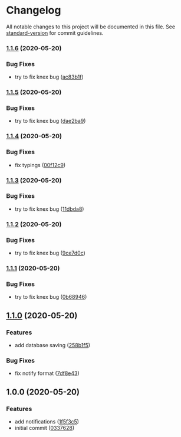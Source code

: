 # Changelog

All notable changes to this project will be documented in this file. See [standard-version](https://github.com/conventional-changelog/standard-version) for commit guidelines.

### [1.1.6](https://github.com/trip-a-trip/core-user/compare/v1.1.5...v1.1.6) (2020-05-20)

### Bug Fixes

- try to fix knex bug ([ac83b1f](https://github.com/trip-a-trip/core-user/commit/ac83b1f00378e620fac36732bf08becf2004b1cb))

### [1.1.5](https://github.com/trip-a-trip/core-user/compare/v1.1.4...v1.1.5) (2020-05-20)

### Bug Fixes

- try to fix knex bug ([dae2ba9](https://github.com/trip-a-trip/core-user/commit/dae2ba973baff9e8ce89b9a9ab3671cba72623bc))

### [1.1.4](https://github.com/trip-a-trip/core-user/compare/v1.1.3...v1.1.4) (2020-05-20)

### Bug Fixes

- fix typings ([00f12c9](https://github.com/trip-a-trip/core-user/commit/00f12c9f68df0b2a8565dd993e3214c5472ce683))

### [1.1.3](https://github.com/trip-a-trip/core-user/compare/v1.1.2...v1.1.3) (2020-05-20)

### Bug Fixes

- try to fix knex bug ([11dbda8](https://github.com/trip-a-trip/core-user/commit/11dbda8689e7514eb96fa4449173cfd1be4d3bc5))

### [1.1.2](https://github.com/trip-a-trip/core-user/compare/v1.1.1...v1.1.2) (2020-05-20)

### Bug Fixes

- try to fix knex bug ([9ce7d0c](https://github.com/trip-a-trip/core-user/commit/9ce7d0ca9df330fc49585cca91505c4f97001029))

### [1.1.1](https://github.com/trip-a-trip/core-user/compare/v1.1.0...v1.1.1) (2020-05-20)

### Bug Fixes

- try to fix knex bug ([0b68946](https://github.com/trip-a-trip/core-user/commit/0b68946e20afd105e72ffd1ddf74ff00644f5e0e))

## [1.1.0](https://github.com/trip-a-trip/core-user/compare/v1.0.0...v1.1.0) (2020-05-20)

### Features

- add database saving ([258b1f5](https://github.com/trip-a-trip/core-user/commit/258b1f53531b11ef3292a4bf547eca6a89d46ef4))

### Bug Fixes

- fix notify format ([7df8e43](https://github.com/trip-a-trip/core-user/commit/7df8e43a78b3b912c20bc38675cf04abe8438cab))

## 1.0.0 (2020-05-20)

### Features

- add notifications ([1f5f3c5](https://github.com/trip-a-trip/core-user/commit/1f5f3c5084d8b4a27fd84a3d0b7bbaabb6646ce2))
- initial commit ([0337628](https://github.com/trip-a-trip/core-user/commit/0337628aac0a0e479ceae18ba793cf76e672d282))
